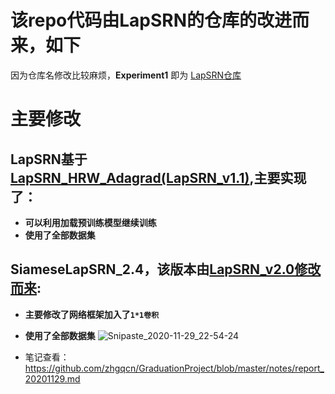 # 该repo代码由LapSRN的仓库的改进而来，如下

因为仓库名修改比较麻烦，**Experiment1** 即为 [LapSRN仓库](https://github.com/zhgqcn/GraduationProject/tree/master/LapSRN)

# 主要修改
## LapSRN基于[LapSRN_HRW_Adagrad(LapSRN_v1.1)](https://github.com/zhgqcn/GraduationProject/tree/master/LapSRN/LapSRN_HRW_Adagrad),主要实现了：
- **可以利用加载预训练模型继续训练**
- **使用了全部数据集**

## SiameseLapSRN_2.4，该版本由[LapSRN_v2.0修改而来](https://github.com/zhgqcn/GraduationProject/tree/master/LapSRN/SiameseLapSRN_v2):
- **主要修改了网络框架加入了`1*1卷积`**
- **使用了全部数据集**
![Snipaste_2020-11-29_22-54-24](https://tva1.sinaimg.cn/large/005tpOh1ly1gl71lmj8eyj310x0jpq4p.jpg)

- 笔记查看：https://github.com/zhgqcn/GraduationProject/blob/master/notes/report_20201129.md
